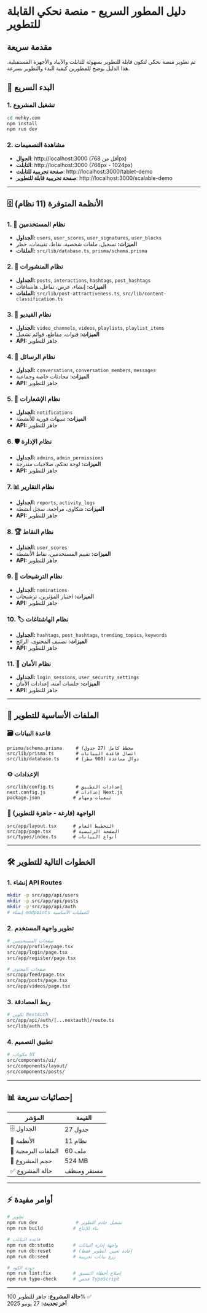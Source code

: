 # دليل المطور السريع - منصة نحكي القابلة للتطوير

## مقدمة سريعة
تم تطوير منصة نحكي لتكون قابلة للتطوير بسهولة للتابلت والآيباد والأجهزة المستقبلية. هذا الدليل يوضح للمطورين كيفية البدء والتطوير بسرعة.

## 🚀 البدء السريع

### 1. تشغيل المشروع
```bash
cd nehky.com
npm install
npm run dev
```

### 2. مشاهدة التصميمات
- **الجوال**: http://localhost:3000 (أقل من 768px)
- **التابلت**: http://localhost:3000 (768px - 1024px)  
- **صفحة تجريبية للتابلت**: http://localhost:3000/tablet-demo
- **صفحة تجريبية قابلة للتطوير**: http://localhost:3000/scalable-demo

---

## 🗄️ الأنظمة المتوفرة (11 نظام)

### 1. 👥 نظام المستخدمين
- **الجداول:** `users`, `user_scores`, `user_signatures`, `user_blocks`
- **الميزات:** تسجيل، ملفات شخصية، نقاط، تقييمات، حظر
- **الملفات:** `src/lib/database.ts`, `prisma/schema.prisma`

### 2. 📝 نظام المنشورات
- **الجداول:** `posts`, `interactions`, `hashtags`, `post_hashtags`
- **الميزات:** إنشاء، عرض، تفاعل، هاشتاغات
- **الملفات:** `src/lib/post-attractiveness.ts`, `src/lib/content-classification.ts`

### 3. 🎥 نظام الفيديو
- **الجداول:** `video_channels`, `videos`, `playlists`, `playlist_items`
- **الميزات:** قنوات، مقاطع، قوائم تشغيل
- **API:** جاهز للتطوير

### 4. 💬 نظام الرسائل
- **الجداول:** `conversations`, `conversation_members`, `messages`
- **الميزات:** محادثات خاصة وجماعية
- **API:** جاهز للتطوير

### 5. 🔔 نظام الإشعارات
- **الجداول:** `notifications`
- **الميزات:** تنبيهات فورية للأنشطة
- **API:** جاهز للتطوير

### 6. 🛡️ نظام الإدارة
- **الجداول:** `admins`, `admin_permissions`
- **الميزات:** لوحة تحكم، صلاحيات متدرجة
- **API:** جاهز للتطوير

### 7. 📊 نظام التقارير
- **الجداول:** `reports`, `activity_logs`
- **الميزات:** شكاوى، مراجعة، سجل أنشطة
- **API:** جاهز للتطوير

### 8. 🏆 نظام النقاط
- **الجداول:** `user_scores`
- **الميزات:** تقييم المستخدمين، نقاط الأنشطة
- **API:** جاهز للتطوير

### 9. 🌟 نظام الترشيحات
- **الجداول:** `nominations`
- **الميزات:** اختيار المؤثرين، ترشيحات
- **API:** جاهز للتطوير

### 10. 🏷️ نظام الهاشتاغات
- **الجداول:** `hashtags`, `post_hashtags`, `trending_topics`, `keywords`
- **الميزات:** تصنيف المحتوى، الرائج
- **API:** جاهز للتطوير

### 11. 🔐 نظام الأمان
- **الجداول:** `login_sessions`, `user_security_settings`
- **الميزات:** جلسات آمنة، إعدادات الأمان
- **API:** جاهز للتطوير

---

## 📁 الملفات الأساسية للتطوير

### 🗃️ قاعدة البيانات
```
prisma/schema.prisma     # مخطط كامل (27 جدول)
src/lib/prisma.ts        # اتصال قاعدة البيانات
src/lib/database.ts      # دوال مساعدة (900 سطر)
```

### ⚙️ الإعدادات
```
src/lib/config.ts        # إعدادات التطبيق
next.config.js           # إعدادات Next.js
package.json            # تبعيات ومهام
```

### 🎨 الواجهة (فارغة - جاهزة للتطوير)
```
src/app/layout.tsx      # التخطيط العام
src/app/page.tsx        # الصفحة الرئيسية
src/types/index.ts      # أنواع البيانات
```

---

## 🛠️ الخطوات التالية للتطوير

### 1. إنشاء API Routes
```bash
mkdir -p src/app/api/users
mkdir -p src/app/api/posts
mkdir -p src/app/api/auth
# إنشاء endpoints للعمليات الأساسية
```

### 2. تطوير واجهة المستخدم
```bash
# صفحات المستخدمين
src/app/profile/page.tsx
src/app/login/page.tsx
src/app/register/page.tsx

# صفحات المحتوى
src/app/feed/page.tsx
src/app/posts/page.tsx
src/app/videos/page.tsx
```

### 3. ربط المصادقة
```bash
# تكوين NextAuth
src/app/api/auth/[...nextauth]/route.ts
src/lib/auth.ts
```

### 4. تطبيق التصميم
```bash
# مكونات UI
src/components/ui/
src/components/layout/
src/components/posts/
```

---

## 📊 إحصائيات سريعة

| المؤشر | القيمة |
|---------|--------|
| 🗄️ الجداول | 27 جدول |
| 🔧 الأنظمة | 11 نظام |
| 📁 الملفات البرمجية | 60 ملف |
| 💾 حجم المشروع | 524 MB |
| ✅ حالة المشروع | مستقر ومنظف |

---

## ⚡ أوامر مفيدة

```bash
# تطوير
npm run dev              # تشغيل خادم التطوير
npm run build           # بناء للإنتاج

# قاعدة البيانات  
npm run db:studio       # واجهة إدارة البيانات
npm run db:reset        # إعادة تعيين (تطوير فقط)
npm run db:seed         # زرع بيانات تجريبية

# جودة الكود
npm run lint:fix        # إصلاح أخطاء التنسيق
npm run type-check      # فحص TypeScript
```

---

**حالة المشروع:** جاهز للتطوير 100% ✅  
**آخر تحديث:** 27 يونيو 2025
